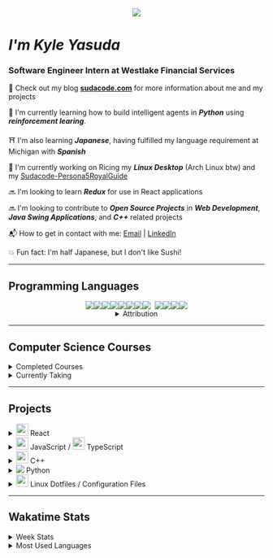 <div align='center' style="margin-bottom: 10px">
	<img src="https://github.com/tusharnankani/tusharnankani/blob/master/Assets/hello.gif">
</div>

# **_I'm Kyle Yasuda_**

### Software Engineer Intern at Westlake Financial Services 

:bookmark: Check out my blog [__sudacode.com__](https://sudacode.com) for more information about me and my projects

:open_book: I'm currently learning how to build intelligent agents in ___Python___ using ___reinforcement learing___. 

:shinto_shrine: I'm also learning ___Japanese___, having fulfilled my language requirement at Michigan with ___Spanish___

:penguin: I'm currently working on Ricing my ___Linux Desktop___ (Arch Linux btw) and my [Sudacode-Persona5RoyalGuide](https://github.com/ksyasuda/Sudacode-Persona5RoyalGuide)

:soon: I'm looking to learn ___Redux___ for use in React applications

:soon: I'm looking to contribute to ___Open Source Projects___ in ___Web Development___, ___Java Swing Applications___, and ___C++___ related projects

:mailbox_with_mail: How to get in contact with me: [Email](mailto:ksyasuda@umich.edu) | [LinkedIn](https://www.linkedin.com/in/kyle-yasuda-7a81b415b/)

:boom: Fun fact: I'm half Japanese, but I don't like Sushi!

---

## Programming Languages

<div align='center'>
	<div style="display: flex; justify-content: center">
		<img src="https://img.icons8.com/color/48/000000/c-plus-plus-logo.png"/>
		<img src="https://img.icons8.com/color/48/000000/c-programming.png"/>
		<img src="https://img.icons8.com/color/48/000000/python.png"/>
		<img src="https://img.icons8.com/color/48/000000/html-5.png"/>
		<img src="https://img.icons8.com/color/48/000000/css3.png"/>
		<img src="https://img.icons8.com/color/48/000000/javascript.png"/>
		<img src="https://img.icons8.com/color/48/000000/typescript.png"/>
		<img src="https://img.icons8.com/ultraviolet/40/000000/react.png"/>
		<img style="margin-left: 8px;" src="https://img.icons8.com/color/48/000000/nodejs.png"/>
		<img src="https://img.icons8.com/color/48/000000/java-coffee-cup-logo.png"/>
		<img src="https://img.icons8.com/fluent/48/000000/console.png"/>
		<img src="https://img.icons8.com/color/48/000000/graphql.png"/>
	</div>
<details>
<summary>Attribution</summary>

<div id="attribution" style="font-size: 8px;">			<a class="att-link" href="https://icons8.com/icon/40670/c-programming">C Programming icon by Icons8</a>,			<a class="att-link" href="https://icons8.com/icon/108784/javascript">JavaScript icon by Icons8</a>,			<a href="https://icons8.com/icon/uJM6fQYqDaZK/typescript">TypeScript icon by Icons8</a>,			<a class="att-link" href="https://icons8.com/icon/13679/java">Java icon by Icons8</a>,			<a class="att-link" href="https://icons8.com/icon/20909/html-5">Html 5 icon by Icons8</a>,			<a class="att-link" href="https://icons8.com/icon/21278/css3">CSS3 icon by Icons8</a>,			<a class="att-link" href="https://icons8.com/icon/Nlsua06Gvxel/react">React icon by Icons8</a>,			<a class="att-link" href="https://icons8.com/icon/WbRVMGxHh74X/console">Console icon by Icons8</a>,			<a class="att-link" href="https://icons8.com/icon/54087/nodejs">Nodejs icon by Icons8</a>,			<a class="att-link" href="https://icons8.com/icon/zdI5E8moxhs-/graphql">Graphql icon by Icons8</a>, 		<a href="https://icons8.com/icon/13441/python">Python icon by Icons8</a>
</div>

</details>
</div>

---

## Computer Science Courses

<details>
<summary>Completed Courses</summary>

:heavy_check_mark: <a class="link" href="https://eecs183.github.io/eecs183.org/" rel="noreferrer" target="_blank">EECS 183</a> - Elementary Programmig Concepts

:heavy_check_mark: <a class="link" href="https://eecs280staff.github.io/eecs280.org/" rel="noreferrer" target="_blank">EECS 280</a> - Programming and Intro to Data Structures

:heavy_check_mark: <span style="font-weight: bold;">EECS 203</span> - Discrete Mathematics

:heavy_check_mark: <span style="font-weight: bold;">Stats 250</span> - Introduction to Statistics and Data Analysis

:heavy_check_mark: <span style="font-weight: bold;">EECS 376</span> - Foundations of Computer Science

:heavy_check_mark: <a class="link" href="https://www.eecs.umich.edu/courses/eecs370/eecs370.f20/" rel="noreferrer" target="_blank">EECS 370</a> - Introduction to Computer Organization

:heavy_check_mark: <a class="link" href="https://eecs285.github.io/eecs285.org/" rel="noreferrer" target="_blank">EECS 285</a> - Practical Programming in Java

:heavy_check_mark: <a class="link" href="https://web.eecs.umich.edu/~weimerw/481/" rel="noreferrer" target="\_blank">EECS 481</a> - Software Engineering

:heavy_check_mark: <a class="link" href="https://eecs485staff.github.io/eecs485.org/" rel="noreferrer" target="_blank">EECS 485</a> - Web Systems

</details>

<details>
<summary>Currently Taking</summary>

:heavy_check_mark: <span style="font-weight: bold;">EECS 492</span> - Introduction to Artificial Intelligence

:heavy_check_mark: <span style="font-weight: bold;">EECS 493</span> - User Interface Development

:heavy_check_mark: <span style="font-weight: bold;">EECS 441</span> - Mobile App Development for Entrepreneurs

</details>

---

## Projects

<details style="display: inline;">
<summary><img width="24px" src="https://img.icons8.com/ultraviolet/40/000000/react.png"/> React</summary>
		
<p align='center' style="display: flex;">
	<a class="card" style="float: left;" href="https://github.com/ksyasuda/website2.0">
	  <img align="center" src="https://github-readme-stats.vercel.app/api/pin/?username=ksyasuda&repo=website2.0&theme=react" />
	</a>
	<a class="card" style="float: left;" href="https://github.com/ksyasuda/heroku-react-travel-app">
	  <img align="center" style='padding: 4px' src="https://github-readme-stats.vercel.app/api/pin/?username=ksyasuda&repo=heroku-react-travel-app&theme=react" />
	</a>
	<a class="card" style="float: left;" href="https://github.com/ksyasuda/firefox-startpage">
	  <img align="center" src="https://github-readme-stats.vercel.app/api/pin/?username=ksyasuda&repo=firefox-startpage&theme=react" />
	</a>
</p>

</details>

<details>
<summary>
<img width='24px' src="https://img.icons8.com/color/48/000000/javascript.png"/> JavaScript / <img width='24px' src="https://img.icons8.com/color/48/000000/typescript.png"/> TypeScript</summary>

<p align='center' style="display: flex;">
	<a class="card" style="float: left;"href="https://github.com/ksyasuda/Sudacode-Blog-V3">
	  <img align="center" src="https://github-readme-stats.vercel.app/api/pin/?username=ksyasuda&repo=Sudacode-Blog-V3&theme=react"/>
	</a>
	<a class="card" style="float: left;" href="https://github.com/ksyasuda/learn-typescript">
	  <img align="center" src="https://github-readme-stats.vercel.app/api/pin/?username=ksyasuda&repo=learn-typescript&theme=react"/>
	</a>
	<a class="card" style="float: left; flex-wrap: wrap" href="https://github.com/ksyasuda/BalanceBook-Server">
	  <img align="center" src="https://github-readme-stats.vercel.app/api/pin/?username=ksyasuda&repo=BalanceBook-Server&theme=react"/>
	</a>
	<a class="card" style="float: left" href="https://github.com/ksyasuda/Flappy-Bird">
	  <img align="center" src="https://github-readme-stats.vercel.app/api/pin/?username=ksyasuda&repo=Flappy-Bird&theme=react"/>
	</a>
</p>

</details>

<details>
<summary><img width='24px' src="https://img.icons8.com/color/48/000000/c-plus-plus-logo.png"/> C++</summary>

<p align='center' style='display: flex;'>
<a class="card"　href="https://github.com/ksyasuda/RubiksCube">
	<img align="center" src="https://github-readme-stats.vercel.app/api/pin/?username=ksyasuda&repo=RubiksCube&theme=react"/>
</a>
<a class="card"　href="https://github.com/ksyasuda/Sukdoku-Solver">
	<img align="center" src="https://github-readme-stats.vercel.app/api/pin/?username=ksyasuda&repo=Sudoku-solver&theme=react"/>
</a>
<a class="card"　href="https://github.com/ksyasuda/you-have-to">
	<img align="center" src="https://github-readme-stats.vercel.app/api/pin/?username=ksyasuda&repo=you-have-to&theme=react"/>
</a>
</p>

</details>

<details>
<summary><img src="https://img.icons8.com/color/24/000000/python.png"/> Python</summary>

<p align='center' style='dispay: flex'>
<a class="card" href="https://github.com/ksyasuda/Sudacode-Persona5RoyalGuide">
	<img align="center" src="https://github-readme-stats.vercel.app/api/pin/?username=ksyasuda&repo=Sudacode-Persona5RoyalGuide&theme=react"/>
</a>
</p>

</details>

<details>
<summary><img width='24px' src="https://img.icons8.com/fluent/48/000000/console.png"/> Linux Dotfiles / Configuration Files</summary>

<p align='center' style="display: flex;">
	<a class="card" style="float: left" href="https://github.com/ksyasuda/dotfiles">
	  <img align="center" src="https://github-readme-stats.vercel.app/api/pin/?username=ksyasuda&repo=dotfiles&theme=react"/>
	</a>
	<a class="card" style="float: left" href="https://github.com/ksyasuda/Sudacode-Rice">
	  <img align="center" src="https://github-readme-stats.vercel.app/api/pin/?username=ksyasuda&repo=Sudacode-Rice&theme=react"/>
	</a>
	<a class="card" style="float: left" href="https://github.com/ksyasuda/scripts">
	  <img align="center" src="https://github-readme-stats.vercel.app/api/pin/?username=ksyasuda&repo=scripts&theme=react"/>
	</a>
</p>

</details>

---

## Wakatime Stats

<details>
<summary>Week Stats</summary>

<div align='center'>
	<a align='center' rel="noreferrer" target="_blank" href="https://wakatime.com/@sudacode">
		<img src="https://github-readme-stats.vercel.app/api/wakatime?username=sudacode">
	</a>
</div>

</details>

<details>
<summary>Most Used Languages</summary>

<div align='center'>
	<a align='center' href="https://github.com/ksyasuda">
		<img src="https://github-readme-stats.vercel.app/api/top-langs/?username=ksyasuda&layout=compact&langs_count=8&exclude_repo=udemy-projects,heroku-react-travel-app,ravenous-codemy,russ-fansite,chess,Sudoku-Solver-JS,Connect-4-Ai,Tic-Tac-Toe-Ai,gatsby-website">	
	</a>
</div>

</details>
